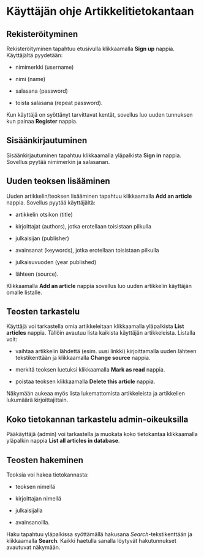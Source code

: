 # Käyttäjän ohje Artikkelitietokantaan

## Rekisteröityminen

Rekisteröityminen tapahtuu etusivulla klikkaamalla **Sign up** nappia. Käyttäjältä pyydetään:

- nimimerkki (username)

- nimi (name)

- salasana (password)

- toista salasana (repeat password).

Kun käyttäjä on syöttänyt tarvittavat kentät, sovellus luo uuden tunnuksen kun painaa **Register** nappia.

## Sisäänkirjautuminen

Sisäänkirjautuminen tapahtuu klikkaamalla yläpalkista **Sign in** nappia. Sovellus pyytää nimimerkin ja salasanan.

## Uuden teoksen lisääminen

Uuden artikkelin/teoksen lisääminen tapahtuu klikkaamalla **Add an article** nappia. Sovellus pyytää käyttäjältä:

- artikkelin otsikon (title)

- kirjoittajat (authors), jotka erotellaan toisistaan pilkulla

- julkaisijan (publisher)

- avainsanat (keywords), jotka erotellaan toisistaan pilkulla

- julkaisuvuoden (year published)

- lähteen (source).

Klikkaamalla **Add an article** nappia sovellus luo uuden artikkelin käyttäjän omalle listalle.

## Teosten tarkastelu

Käyttäjä voi tarkastella omia artikkeleitaan klikkaamalla yläpalkista **List articles** nappia. Tällöin avautuu lista kaikista käyttäjän artikkeleista. Listalla voit:

- vaihtaa artikkelin lähdettä (esim. uusi linkki) kirjoittamalla uuden lähteen tekstikenttään ja klikkaamalla **Change source** nappia.

- merkitä teoksen luetuksi klikkaamalla **Mark as read** nappia.

- poistaa teoksen klikkaamalla **Delete this article** nappia.

Näkymään aukeaa myös lista lukemattomista artikkeleista ja artikkelien lukumäärä kirjoittajittain.

## Koko tietokannan tarkastelu admin-oikeuksilla

Pääkäyttäjä (admin) voi tarkastella ja muokata koko tietokantaa klikkaamalla yläpalkin nappia **List all articles in database**.

## Teosten hakeminen

Teoksia voi hakea tietokannasta:

- teoksen nimellä

- kirjoittajan nimellä

- julkaisijalla

- avainsanoilla.

Haku tapahtuu yläpalkissa syöttämällä hakusana *Search*-tekstikenttään ja klikkaamalla **Search**. Kaikki haetulla sanalla löytyvät hakutunnukset avautuvat näkymään.
